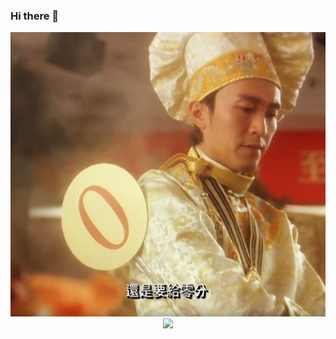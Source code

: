 ### Hi there 👋

<div align="center"> <img src="bg.png"> </div>
<div align="center"> <img src="https://activity-graph.herokuapp.com/graph?username=sun0225SUN&theme=xcode" /> </div>

